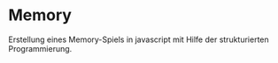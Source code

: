 # Memory

Erstellung eines Memory-Spiels in javascript mit Hilfe der strukturierten Programmierung.
